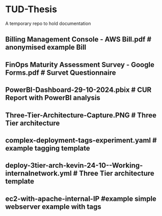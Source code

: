 # TUD-Thesis
A temporary repo to hold documentation
##   Billing Management Console - AWS Bill.pdf                     # anonymised example Bill
##   FinOps Maturity Assessment Survey - Google Forms.pdf          # Survet Questionnaire

##   PowerBI-Dashboard-29-10-2024.pbix                              # CUR Report with PowerBI analysis

##    Three-Tier-Architecture-Capture.PNG                            # Three Tier architecture

##    complex-deployment-tags-experiment.yaml                         # example tagging template

##    deploy-3tier-arch-kevin-24-10--Working-internalnetwork.yml      # Three Tier architecture template

##    ec2-with-apache-internal-IP                                    #example simple webserver example with tags
